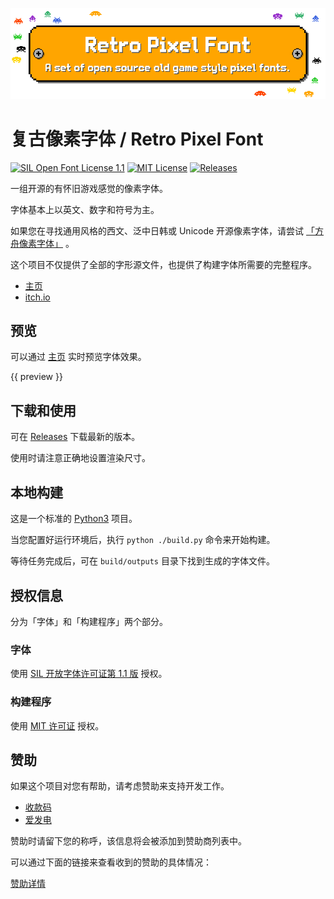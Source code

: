 ![banner](docs/readme-banner.png)

# 复古像素字体 / Retro Pixel Font

[![SIL Open Font License 1.1](https://img.shields.io/badge/license-OFL--1.1-orange)](https://scripts.sil.org/OFL)
[![MIT License](https://img.shields.io/badge/license-MIT-green)](https://opensource.org/licenses/MIT)
[![Releases](https://img.shields.io/github/v/release/TakWolf/retro-pixel-font)](https://github.com/TakWolf/retro-pixel-font/releases)

一组开源的有怀旧游戏感觉的像素字体。

字体基本上以英文、数字和符号为主。

如果您在寻找通用风格的西文、泛中日韩或 Unicode 开源像素字体，请尝试 [「方舟像素字体」](https://github.com/TakWolf/ark-pixel-font) 。

这个项目不仅提供了全部的字形源文件，也提供了构建字体所需要的完整程序。

- [主页](https://retro-pixel-font.takwolf.com)
- [itch.io](https://takwolf.itch.io/retro-pixel-font)

## 预览

可以通过 [主页](https://retro-pixel-font.takwolf.com) 实时预览字体效果。

{{ preview }}

## 下载和使用

可在 [Releases](https://github.com/TakWolf/retro-pixel-font/releases) 下载最新的版本。

使用时请注意正确地设置渲染尺寸。

## 本地构建

这是一个标准的 [Python3](https://www.python.org) 项目。

当您配置好运行环境后，执行 `python ./build.py` 命令来开始构建。

等待任务完成后，可在 `build/outputs` 目录下找到生成的字体文件。

## 授权信息

分为「字体」和「构建程序」两个部分。

### 字体

使用 [SIL 开放字体许可证第 1.1 版](LICENSE-OFL) 授权。

### 构建程序

使用 [MIT 许可证](LICENSE-MIT) 授权。

## 赞助

如果这个项目对您有帮助，请考虑赞助来支持开发工作。

- [收款码](https://github.com/TakWolf/TakWolf/blob/master/payment-qr-codes.md)
- [爱发电](https://afdian.net/@takwolf)

赞助时请留下您的称呼，该信息将会被添加到赞助商列表中。

可以通过下面的链接来查看收到的赞助的具体情况：

[赞助详情](https://github.com/TakWolf/TakWolf/blob/master/sponsors.md)
